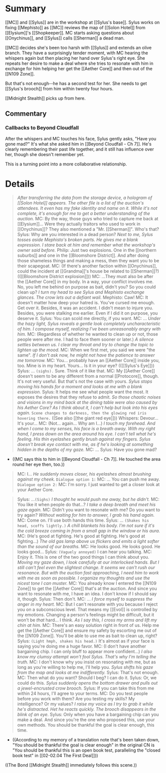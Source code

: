 # Summary
[[MC]] and [[Sylus]] are in the workshop at [[Sylus's base]]. Sylus works on fixing [[Mephisto]] as [[MC]] reviews the map of [[Solon Hotel]] from [[Elysium]]'s [[Shopkeeper]]. MC starts asking questions about [[Onychinus]], and [[Sylus]] calls [[Sherman]] a dead man.

[[MC]] decides she's been too harsh with [[Sylus]] and extends an olive branch. They have a surprisingly tender moment, with MC hearing the whispers again but then placing her hand over Sylus's right eye. She repeats her desire to make a deal where she tries to resonate with him in exchange for him helping her get the [[Aether Core]] and then out of the [[N109 Zone]].

But that's not enough--he has a second test for her. She needs to get [[Sylus's brooch]] from him within twenty four hours.

[[Midnight Stealth]] picks up from here.

## Commentary
### Callbacks to Beyond Cloudfall
After the whispers and MC touches his face, Sylus gently asks, "Have you gone mad?" It's what she asked him in [[Beyond Cloudfall - Ch 7]]. He's clearly remembering their past life together, and it still has influence over her, though she doesn't remember yet.

This is a turning point into a more collaborative relationship.

# Details
> *After transferring the data from the storage device, a hologram of [[Solon Hotel]] appears. The other file is a list of the auction's attendees. It even has my fake identity and name on it. While it's not complete, it's enough for me to get a better understanding of the auction.*
> MC: By the way, those guys who tried to capture me back at [[Elysium]]... Were they actually traitors who used to work in [[Onychinus]]? They also mentioned a "Mr. [[Sherman]]". Who's that?
> Sylus: Why are you interested in a dead person?
> *Next to me, Sylus tosses aside Mephisto's broken parts. He gives me a blank expression.
> I stare back at him and remember what the workshop's owner said before.*
> Philip: Just two explosions. One in the [[northern suburbs]] and one in the [[Bloomshore District]]. And after doing those shameless things and making a mess, then they want you to be their scapegoat.
> MC: (If there's another faction within [[Onychinus]], could the incident at [[Grandma]]'s house be related to [[Sherman]]?) (([[Bloomshore District explosion]]))
> MC: ...They must also be after the [[Aether Core]] in my body. In a way, your conflict involves me. No, you left me behind on purpose as bait, didn't you? So you could clean up?
> *I turn my head to see Sylus and Mephisto exchange glances. The crow lets out a defiant wail.*
> Mephisto: Caw!
> MC: It doesn't matter how deep your hatred is. You've cursed me enough. Get over it. Besides, it was an accident. I didn't mean to injure you. Besides, you were stalking me earlier. Even if I did it on purpose, you deserve it.
> Sylus: You can scold me directly, if you want.
> MC: ...
> *Under the hazy light, Sylus reveals a gentle look completely uncharacteristic of him. I compose myself, realizing I've been unreasonably angry with him.*
> MC: (Regardless of whether he wanted to clean up or not, those people were after me. I had to face them sooner or later.)
> *A silence settles between us. I clear my throat and try to change the topic to lighten up the mood.*
> MC: When we first met, you said we were "the same".
> *If I don't ask now, he might not have the patience to answer me tomorrow.*
> MC: You... probably have an [[Aether Core]] inside you, too. Mine is in my heart. Yours... Is it in your eye? (([[Sylus's Eye]]))
> Sylus: ... `(sighs).` Sure. Think of it like that.
> MC: My [[Aether Core]] doesn't seem to be any different from a normal [[Protocore]], though. It's not very useful. But that's not the case with yours.
> *Sylus stops moving his hands for a moment and looks at me with a blank expression.*
> Sylus: It helps me see what people want the most. It exposes the desires that they refuse to admit.
> *So those chaotic noises and visions in my mind back at the dining table were also caused by his Aether Core? As I think about it, I can't help but look into his eyes again.*
> `Scene changes to darkness, then the glowing red iris hovering there.` ((See also [[the giant red eye]]))
> Whispers: Devour... It's your...
> MC: (Not... again... Why am I...)
> *I touch my forehead. And when I come to my senses, his face is a breath away. With my right hand, I press down on the area around his eye. I can't tell what he's feeling. His thin eyelashes gently brush against my fingers. Sylus doesn't break eye contact with me, as if he's looking at something hidden in the depths of my gaze.*
> MC: ...
> Sylus: Have you gone mad?
* ((MC says this to him in [[Beyond Cloudfall - Ch 7]]. He touched the area round her eye then, too.))

> MC: I...
> *He suddenly moves closer, his eyelashes almost brushing against my cheek.*
> `Dialogue option 1:` MC: ... You can push me away.
> `Dialogue option 2:` MC: I'm sorry. I just wanted to get a closer look at your Aether Core.

> Sylus: ...`(Sighs)`
> *I thought he would push me away, but he didn't.*
> MC: You like it when people do that...?
> *I take a deep breath and meet his gaze again.*
> MC: Didn't you want to resonate with me? Do you want to try again?
> *Without waiting for him to answer, I grab his hand again.*
> MC: Come on. I'll use both hands this time.
> Sylus: ... `(Shakes his head, scoffs lightly.)`
> *A chill blankets his body. I'm not sure if it's the cold breeze coming in from a small gap in the window or his aura.*
> MC: (He's good at fighting. He's good at fighting. He's good at fighting...)
> *The old gas lamp above us flickers and emits a light softer than the sound of our breaths.*
> MC: He looks good. He looks good. He looks good...
> Sylus: `(Vaguely annoyed)` I can hear you talking.
> MC: Enjoy it. This is one of the two good things I can think about you.
> *Moving my gaze down, I look carefully at our interlocked hands. But I still can't feel even the slightest change. It seems we can't rush our resonance. But with the auction fast approaching, I need him to work with me as soon as possible. I organize my thoughts and use the nicest tone I can muster.*
> MC: You already know I entered the [[N109 Zone]] to get the [[Aether Core]] that's at the auction. And since you want to resonate with me, I have an idea. I don't know if I should say it, though.
> Sylus: Then don't.
> MC: ...
> *I force myself to suppress the anger in my heart.*
> MC: But I can't resonate with you because I reject you on a subconscious level. That means my [[Evol]] is controlled by my emotions. Changing a person's feelings might be difficult, but it won't be *that* hard... I think.
> *As I say this, I cross my arms and lift my chin at him.*
> MC: There's an easy solution right in front of us. Help me get the [[Aether Core]] and ensure my safety by escorting me out of the [[N109 Zone]]. You'll be able to use me as bait to clean up, right?
> Sylus: `(Light hmph, shakes his head.)` It's almost as if your face is saying you're doing me a huge favor.
> MC: (I don't have another bargaining chip. I can only bluff to appear more confident...)
> *I also know my clumsy attempt won't fool Sylus. That's why I'm telling the truth.*
> MC: I don't know why you insist on resonating with me, but as long as you're willing to help me, I'll help you.
> *Sylus shifts his gaze from the map and looks at me indifferently.*
> Sylus: That's not enough.
> MC: Then what do you want? Should I beg? I can do it.
> Sylus: Or, we could do this.
> *Sylus suddenly opens the bottom drawer and pulls out a jewel-encrusted crow brooch.*
> Sylus: If you can take this from me within 24 hours, I'll agree to your terms.
> MC: Do you test people before you work with them? Are you testing my skills? My intelligence? Or my values? 
> *I raise my voice as I try to grab it while he's distracted. Het he reacts quickly. The brooch disappears in the blink of an eye.*
> Sylus: Only when you have a bargaining chip can you make a deal. And since you're the one who proposed this, use your own methods. You should be thankful the goal is clear enough, this time.
* ((According to my memory of a translation note that's been taken down, "You should be thankful the goal is clear enough" in the original CN is "You should be thankful this is an open book test, paralleling the "closed book test" in [[02-02.04 The First Deal]]))

((The Bond [[Midnight Stealth]] immediately follows this scene.))